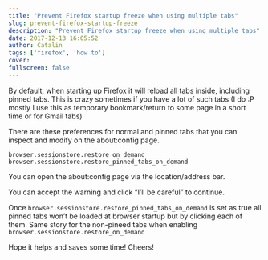 ```yaml
---
title: "Prevent Firefox startup freeze when using multiple tabs"
slug: prevent-firefox-startup-freeze
description: "Prevent Firefox startup freeze when using multiple tabs"
date: 2017-12-13 16:05:52
author: Catalin
tags: ['firefox', 'how to']
cover:
fullscreen: false
---
```

By default, when starting up Firefox it will reload all tabs inside, including pinned tabs. This is crazy sometimes if you have a lot of such tabs (I do :P mostly I use this as temporary bookmark/return to some page in a short time or for Gmail tabs)

There are these preferences for normal and pinned tabs that you can inspect and modify on the about:config page.
```
browser.sessionstore.restore_on_demand 
browser.sessionstore.restore_pinned_tabs_on_demand
```
You can open the about:config page via the location/address bar.

You can accept the warning and click “I’ll be careful” to continue.

Once ```browser.sessionstore.restore_pinned_tabs_on_demand``` is set as true all pinned tabs won’t be loaded at browser startup but by clicking each of them. Same story for the non-pineed tabs when enabling ```browser.sessionstore.restore_on_demand```

Hope it helps and saves some time! Cheers!
